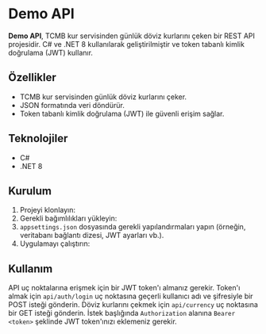 # Demo API
**Demo API**, TCMB kur servisinden günlük döviz kurlarını çeken bir REST API projesidir. C# ve .NET 8 kullanılarak geliştirilmiştir ve token tabanlı kimlik doğrulama (JWT) kullanır.
## Özellikler
* TCMB kur servisinden günlük döviz kurlarını çeker.
* JSON formatında veri döndürür.
* Token tabanlı kimlik doğrulama (JWT) ile güvenli erişim sağlar.
## Teknolojiler
* C#
* .NET 8
## Kurulum
1. Projeyi klonlayın:
2. Gerekli bağımlılıkları yükleyin:
3. `appsettings.json` dosyasında gerekli yapılandırmaları yapın (örneğin, veritabanı bağlantı dizesi, JWT ayarları vb.).
4. Uygulamayı çalıştırın:
## Kullanım
API uç noktalarına erişmek için bir JWT token'ı almanız gerekir. Token'ı almak için `api/auth/login` uç noktasına geçerli kullanıcı adı ve şifresiyle bir POST isteği gönderin.
Döviz kurlarını çekmek için `api/currency` uç noktasına bir GET isteği gönderin. İstek başlığında `Authorization` alanına `Bearer <token>` şeklinde JWT token'ınızı eklemeniz gerekir.